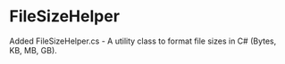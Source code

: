 # FileSizeHelper
Added FileSizeHelper.cs - A utility class to format file sizes in C# (Bytes, KB, MB, GB).
